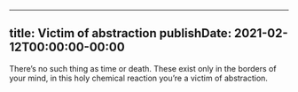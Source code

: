 
---
title: Victim of abstraction
publishDate: 2021-02-12T00:00:00-00:00
---

 There’s no such thing as time or death. These exist only in the borders of your mind, in this holy chemical reaction you’re a victim of abstraction.
